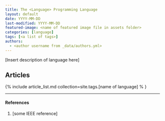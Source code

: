 ```yaml
---
title: The <Language> Programming Language
layout: default
date: YYYY-MM-DD
last-modified: YYYY-MM-DD
featured-image: <name of featured image file in assets folder>
categories: [language]
tags: [<a list of tags>]
authors:
  - <author username from _data/authors.yml>
---
```


[Insert description of language here]

## Articles

{% include article_list.md collection=site.tags.[name of language] % }

---

#### References

1. [some IEEE reference]
